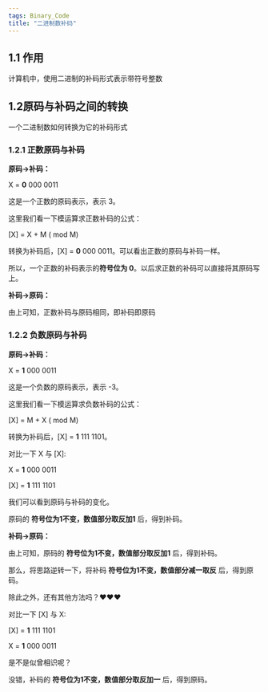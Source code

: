 ```yaml
---
tags: Binary_Code
title: "二进制数补码"
---
```


<!--mod 为模运算，M 为一个二进制数的模（有一个n位二进制数，则M = 2^n）-->

## 1.1 作用

计算机中，使用二进制的补码形式表示带符号整数

## 1.2原码与补码之间的转换

一个二进制数如何转换为它的补码形式

### 1.2.1 正数原码与补码

**原码→补码：**

X = **0** 000 0011

这是一个正数的原码表示，表示 3。

这里我们看一下模运算求正数补码的公式：

[X]  = X + M ( mod M)

转换为补码后，[X] = **0** 000 0011。可以看出正数的原码与补码一样。

所以，一个正数的补码表示的**符号位为 0**。以后求正数的补码可以直接将其原码写上。

**补码→原码：**

由上可知，正数补码与原码相同，即补码即原码

### 1.2.2 负数原码与补码

**原码→补码：**

X = **1** 000 0011

这是一个负数的原码表示，表示 -3。

这里我们看一下模运算求负数补码的公式：

[X]  = M + X ( mod M)

转换为补码后，[X] = **1** 111 1101。

对比一下 X 与 [X]:

  X = **1** 000 0011

[X] = **1** 111 1101

我们可以看到原码与补码的变化。

原码的 **符号位为1不变，数值部分取反加1** 后，得到补码。

**补码→原码：**

由上可知，原码的 **符号位为1不变，数值部分取反加1** 后，得到补码。

那么，将思路逆转一下，将补码 **符号位为1不变，数值部分减一取反** 后，得到原码。

除此之外，还有其他方法吗？❤❤❤

对比一下 [X] 与 X:

[X] = **1** 111 1101

  X = **1** 000 0011

是不是似曾相识呢？

没错，补码的 **符号位为1不变，数值部分取反加一** 后，得到原码。

